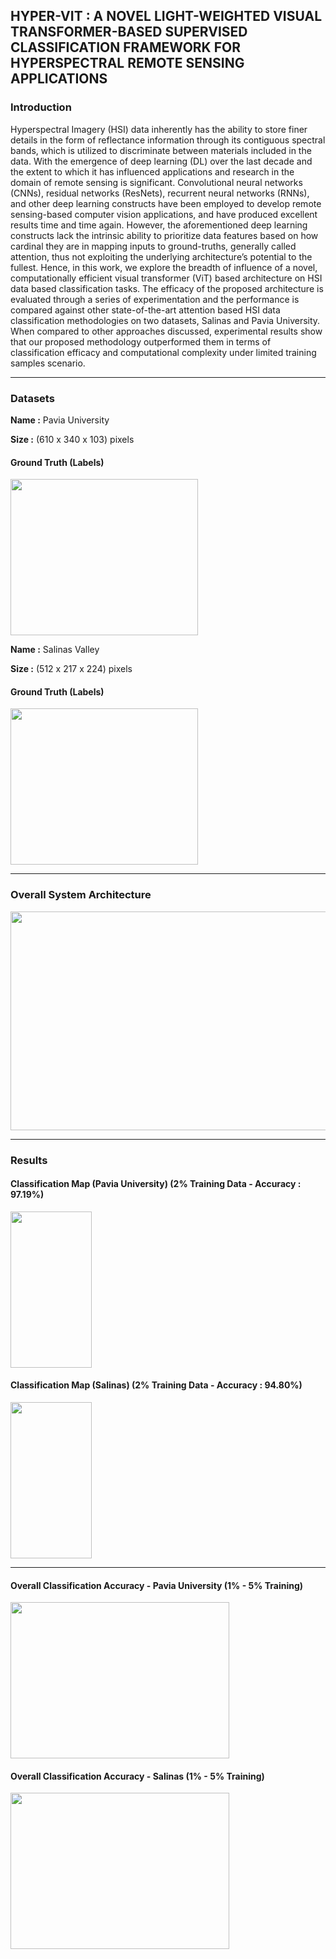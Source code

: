 ## HYPER-VIT : A NOVEL LIGHT-WEIGHTED VISUAL TRANSFORMER-BASED SUPERVISED CLASSIFICATION FRAMEWORK FOR HYPERSPECTRAL REMOTE SENSING APPLICATIONS

### Introduction
Hyperspectral Imagery (HSI) data inherently has the ability to store finer details in the form of reflectance information through its contiguous spectral bands, which is utilized to discriminate between materials included in the data. With the emergence of deep learning (DL) over the last decade and the extent to which it has influenced applications and research in the domain of remote sensing is significant. Convolutional neural networks (CNNs), residual networks (ResNets), recurrent neural networks (RNNs), and other deep learning constructs have been employed to develop remote sensing-based computer vision applications, and have produced excellent results time and time again. However, the aforementioned deep learning constructs lack the intrinsic ability to prioritize data features based on how cardinal they are in mapping inputs to ground-truths, generally called attention, thus not exploiting the underlying architecture’s potential to the fullest. Hence, in this work, we explore the breadth of influence of a novel, computationally efficient visual transformer (ViT) based architecture on HSI data based classification tasks. The efficacy of the proposed architecture is evaluated through a series of experimentation and the performance is compared against other state-of-the-art attention based HSI data classification methodologies on two datasets, Salinas and Pavia University. When compared to other approaches discussed, experimental results show that our proposed methodology outperformed them in terms of classification efficacy and computational complexity under limited training samples scenario.

---

### Datasets

**Name :** Pavia University

**Size :** (610 x 340 x 103) pixels

#### Ground Truth (Labels)
<img src="https://user-images.githubusercontent.com/79660080/207453775-f46ce80a-ab60-41e0-9cc8-0a4028a56a33.PNG" width="300" height="250">

**Name :** Salinas Valley

**Size :** (512 x 217 x 224) pixels

#### Ground Truth (Labels)
<img src="https://user-images.githubusercontent.com/79660080/207454226-5e818e6f-901e-40fd-8b06-c2064d0186d7.PNG" width="300" height="250">

---

### Overall System Architecture
<img src="https://user-images.githubusercontent.com/79660080/207454576-9a60fda9-d532-481b-a27e-766590d388cd.PNG" width="700" height="350">

---

### Results

#### Classification Map (Pavia University) (2% Training Data - Accuracy : 97.19%)
<img src="https://user-images.githubusercontent.com/79660080/207455273-ac67c4ba-76e3-445f-9b81-8adcb3fc0532.PNG" width="130" height="250">

#### Classification Map (Salinas) (2% Training Data - Accuracy : 94.80%)
<img src="https://user-images.githubusercontent.com/79660080/207455918-e5ea836e-9050-480c-bcfc-16b56fea2f31.PNG" width="130" height="250">

---

#### Overall Classification Accuracy - Pavia University (1% - 5% Training)
<img src="https://user-images.githubusercontent.com/79660080/207456893-4fef3113-343b-496c-a4f7-6f7c4e29e675.png" width="350" height="250">

#### Overall Classification Accuracy - Salinas (1% - 5% Training)
<img src="https://user-images.githubusercontent.com/79660080/207456729-ca078584-49f3-416b-99b6-5f31913ba8f1.png" width="350" height="250">
